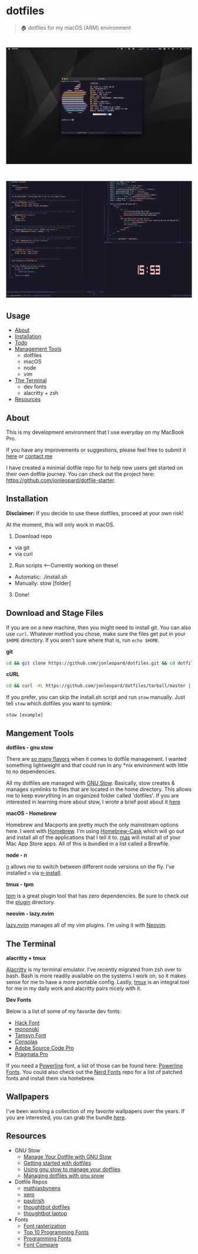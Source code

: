 # dotfiles

> 🏠 dotfiles for my macOS (ARM) environment

# ![dotfiles][logo]
# ![dotfiles][logo2]

## Usage

* [About](#about)
* [Installation](#installation)
* [Todo](#todo)
* [Management Tools](#mangement-tools)
  * dotfiles
  * macOS
  * node
  * vim
* [The Terminal](#the-terminal)
  * dev fonts
  * alacritty + zsh
* [Resources](#resources)

## About

This is my development environment that I use everyday on my MacBook Pro.

If you have any improvements or suggestions, please feel free to submit it [here](https://github.com/jonleopard/dotfiles/issues) or [contact me](https://twitter.com/jonlprd)

I have created a minimal dotfile repo for to help new users get started on their own dotfile journey. You can check out the project here: https://github.com/jonleopard/dotfile-starter.


## Installation
**Disclaimer:** If you decide to use these dotfiles, proceed at your own risk!

At the moment, this will only work in macOS.


1.  Download repo

* via git
* via curl

2.  Run scripts <--Currently working on these!

* Automatic: ./install.sh
* Manually: stow [folder]

3.  Done!

## Download and Stage Files

If you are on a new machine, then you might need to install git. You can also use `curl`. Whatever method you chose, make sure the files get put in your `$HOME` directory. If you aren't sure where that is, run `echo $HOME`.

**git**

```bash
cd && git clone https://github.com/jonleopard/dotfiles.git && cd dotfiles && chmod +x install.sh
```

**cURL**

```bash
cd && curl -#L https://github.com/jonleopard/dotfiles/tarball/master | tar -xzv
```

If you prefer, you can skip the install.sh script and run `stow` manually. Just tell `stow` which dotfiles you want to symlink:

```
stow [example]
```



## Mangement Tools


**dotfiles - gnu stow**

There are [so many flavors](https://www.reddit.com/r/fossworldproblems/comments/2jk4gi/there_are_too_many_solutions_for_managing_dotfiles/) when it comes to dotfile management. I wanted something lightweight and that could run in any \*nix environment with little to no dependencies.

All my dotfiles are managed with [GNU Stow](https://www.gnu.org/software/stow/). Basically, stow creates & manages symlinks to files that are located in the home directory. This allows me to keep everything in an organized folder called 'dotfiles'. If you are interested in learning more about stow, I wrote a brief post about it [here](https://jonleopard.com/blog/dotfile-management-with-gnu-stow/)

**macOS - Homebrew**

Homebrew and Macports are pretty much the only mainstream options here. I went with [Homebrew](http://brew.sh/). I'm using [Homebrew-Cask](https://github.com/Homebrew/homebrew-bundle) which will go out and install all of the applications that I tell it to. [mas](https://github.com/mas-cli/mas) will install all of your Mac App Store apps. All of this is bundled in a list called a Brewfile.

**node - n**

[n](https://github.com/tj/n) allows me to switch between different node versions on the fly. I've installed `n` via [n-install](https://github.com/mklement0/n-install).

**tmux - tpm**

[tpm](https://github.com/tmux-plugins/tpm) is a great plugin tool that has zero dependencies. Be sure to check out the [plugin](https://github.com/tmux-plugins) directory. 

**neovim - lazy.nvim**

[lazy.nvim](https://github.com/folke/lazy.nvim) manages all of my vim plugins. I'm using it with [Neovim](https://github.com/neovim/neovim).

## The Terminal


**alacritty + tmux**

[Alacritty](https://github.com/jwilm/alacritty) is my terminal emulator. I've
recently migrated from zsh over to bash. Bash is more readily available on the
systems I work on, so it makes sense for me to have a more portable config. Lastly,
[tmux](https://github.com/tmux/tmux/wiki) is an integral tool for me in my daily work
and alacritty pairs nicely with it.


**Dev Fonts**

Below is a list of some of my favorite dev fonts:
* [Hack Font](https://sourcefoundry.org/hack/)
* [mononoki](https://madmalik.github.io/mononoki/)
* [Tamsyn Font](http://www.fial.com/~scott/tamsyn-font/)
* [Consolas](https://www.typewolf.com/site-of-the-day/fonts/consolas)
* [Adobe Source Code Pro](https://github.com/adobe-fonts/source-code-pro)
* [Pragmata Pro](http://www.fsd.it/shop/fonts/pragmatapro/)

If you need a [Powerline](https://github.com/powerline/powerline) font, a list of those can be found here: [Powerline Fonts](https://github.com/powerline/fonts). You could also check out the [Nerd Fonts](https://nerdfonts.com/) repo for a list of patched fonts and install them via homebrew.


## Wallpapers
I've been working a collection of my favorite wallpapers over the years. If you are interested, you can grab the bundle [here](https://www.dropbox.com/sh/phhmo009i52wp0r/AAAOhBkQrMM3a3Iy9e3n_aKAa?dl=0).

## Resources

* GNU Stow
  * [Manage Your Dotfile with GNU Stow](https://jonleopard.com/blog/dotfile-management-with-gnu-stow/)
  * [Getting started with dotfiles](https://medium.com/@webprolific/getting-started-with-dotfiles-43c3602fd789#.6u2xwvbpv)
  * [Using gnu stow to manage your dotfiles](http://brandon.invergo.net/news/2012-05-26-using-gnu-stow-to-manage-your-dotfiles.html)
  * [Managing dotfiles with gnu snow](https://alexpearce.me/2016/02/managing-dotfiles-with-stow/)
* Dotfile Repos
  * [mathiasbynens](https://github.com/mathiasbynens/dotfiles/)
  * [xero](https://github.com/xero/dotfiles)
  * [paulirish](https://github.com/paulirish/dotfiles)
  * [thoughtbot dotfiles](https://github.com/thoughtbot/dotfiles)
  * [thoughtbot laptop](https://github.com/thoughtbot/laptop)
* Fonts
  * [Font rasterization](https://en.wikipedia.org/wiki/Font_rasterization)
  * [Top 10 Programming Fonts](http://hivelogic.com/articles/top-10-programming-fonts/)
  * [Programming Fonts](http://programmingfonts.org/)
  * [Font Compare](http://s9w.io/font_compare/)

 

[logo]: .github/screenshot.png
[logo2]: .github/screenshot-2.png
